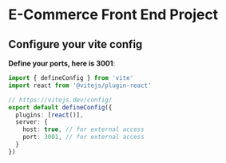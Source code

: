 # E-Commerce Front End Project

## Configure your vite config

__Define your ports, here is 3001__:

```ts
import { defineConfig } from 'vite'
import react from '@vitejs/plugin-react'

// https://vitejs.dev/config/
export default defineConfig({
  plugins: [react()],
  server: {
    host: true, // for external access
    port: 3001, // for external access
  }
})
```

